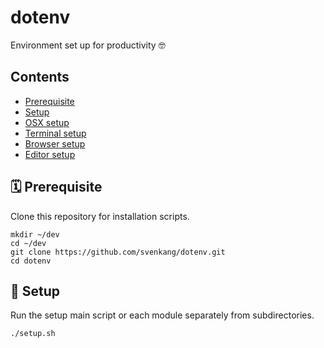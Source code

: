 # dotenv
Environment set up for productivity 🤓

## Contents
- [Prerequisite](#prerequisite)
- [Setup](#setup)
- [OSX setup](https://github.com/svenkang/dotenv/blob/main/osx/setup.sh)
- [Terminal setup](https://github.com/svenkang/dotenv/blob/main/terminal/setup.sh)
- [Browser setup](https://github.com/svenkang/dotenv/blob/main/browser/setup.sh)
- [Editor setup](https://github.com/svenkang/dotenv/blob/main/editor/setup.sh)

## 🗓 Prerequisite
Clone this repository for installation scripts.
```
mkdir ~/dev
cd ~/dev
git clone https://github.com/svenkang/dotenv.git
cd dotenv
```

## 🚀 Setup
Run the setup main script or each module separately from subdirectories.
```
./setup.sh
```